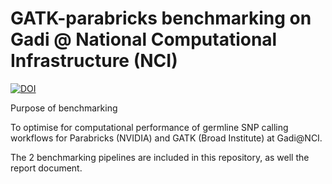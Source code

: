 # GATK-parabricks benchmarking on Gadi @ National Computational Infrastructure (NCI)

[![DOI](https://zenodo.org/badge/476988653.svg)](https://zenodo.org/badge/latestdoi/476988653)

Purpose of benchmarking

To optimise for computational performance of germline SNP calling workflows for Parabricks (NVIDIA) and GATK (Broad Institute) at Gadi@NCI.

The 2 benchmarking pipelines are included in this repository, as well the report document.
